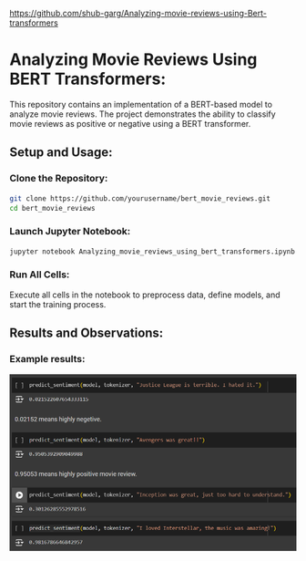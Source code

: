 https://github.com/shub-garg/Analyzing-movie-reviews-using-Bert-transformers  

# Analyzing Movie Reviews Using BERT Transformers:

This repository contains an implementation of a BERT-based model to analyze movie reviews. The project demonstrates the ability to classify movie reviews as positive or negative using a BERT transformer.

## Setup and Usage:

### Clone the Repository:
```bash
git clone https://github.com/yourusername/bert_movie_reviews.git
cd bert_movie_reviews
```

### Launch Jupyter Notebook:

```bash
jupyter notebook Analyzing_movie_reviews_using_bert_transformers.ipynb
```

### Run All Cells:
Execute all cells in the notebook to preprocess data, define models, and start the training process.

## Results and Observations:

### Example results:
<p align="center">
  <img src="Images/generated.png" alt="Confusion Matrix">
</p>
